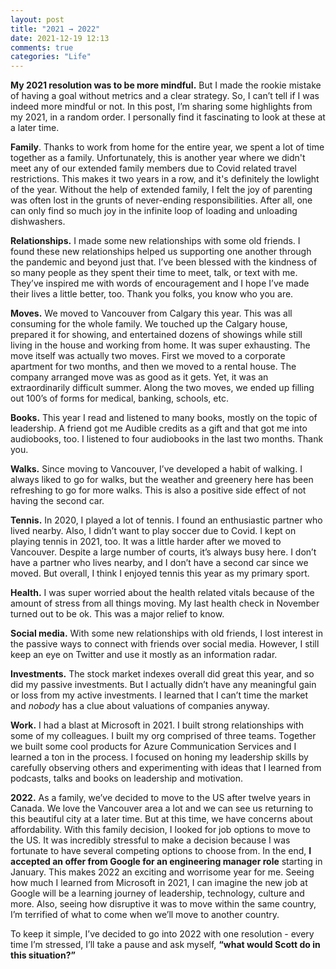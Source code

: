 ```yaml
---
layout: post
title: "2021 → 2022"
date: 2021-12-19 12:13
comments: true
categories: "Life"
---
```


**My 2021 resolution was to be more mindful.** But I made the rookie mistake of having a goal without metrics and a clear strategy. So, I can’t tell if I was indeed more mindful or not. In this post, I’m sharing some highlights from my 2021, in a random order. I personally find it fascinating to look at these at a later time.

**Family**. Thanks to work from home for the entire year, we spent a lot of time together as a family. Unfortunately, this is another year where we didn't meet any of our extended family members due to Covid related travel restrictions. This makes it two years in a row, and it's definitely the lowlight of the year. Without the help of extended family, I felt the joy of parenting was often lost in the grunts of never-ending responsibilities. After all, one can only find so much joy in the infinite loop of loading and unloading dishwashers.

**Relationships.** I made some new relationships with some old friends. I found these new relationships helped us supporting one another through the pandemic and beyond just that. I’ve been blessed with the kindness of so many people as they spent their time to meet, talk, or text with me. They’ve inspired me with words of encouragement and I hope I’ve made their lives a little better, too. Thank you folks, you know who you are.

**Moves.** We moved to Vancouver from Calgary this year. This was all consuming for the whole family. We touched up the Calgary house, prepared it for showing, and entertained dozens of showings while still living in the house and working from home. It was super exhausting. The move itself was actually two moves. First we moved to a corporate apartment for two months, and then we moved to a rental house. The company arranged move was as good as it gets. Yet, it was an extraordinarily difficult summer. Along the two moves, we ended up filling out 100’s of forms for medical, banking, schools, etc.

**Books.** This year I read and listened to many books, mostly on the topic of leadership. A friend got me Audible credits as a gift and that got me into audiobooks, too. I listened to four audiobooks in the last two months. Thank you.

**Walks.** Since moving to Vancouver, I’ve developed a habit of walking. I always liked to go for walks, but the weather and greenery here has been refreshing to go for more walks. This is also a positive side effect of not having the second car.

**Tennis.** In 2020, I played a lot of tennis. I found an enthusiastic partner who lived nearby. Also, I didn’t want to play soccer due to Covid. I kept on playing tennis in 2021, too. It was a little harder after we moved to Vancouver. Despite a large number of courts, it’s always busy here. I don’t have a partner who lives nearby, and I don’t have a second car since we moved. But overall, I think I enjoyed tennis this year as my primary sport.

**Health.** I was super worried about the health related vitals because of the amount of stress from all things moving. My last health check in November turned out to be ok. This was a major relief to know.

**Social media.** With some new relationships with old friends, I lost interest in the passive ways to connect with friends over social media. However, I still keep an eye on Twitter and use it mostly as an information radar.

**Investments.** The stock market indexes overall did great this year, and so did my passive investments. But I actually didn’t have any meaningful gain or loss from my active investments. I learned that I can’t time the market and _nobody_ has a clue about valuations of companies anyway.

**Work.** I had a blast at Microsoft in 2021. I built strong relationships with some of my colleagues. I built my org comprised of three teams. Together we built some cool products for Azure Communication Services and I learned a ton in the process. I focused on honing my leadership skills by carefully observing others and experimenting with ideas that I learned from podcasts, talks and books on leadership and motivation.

**2022.** As a family, we’ve decided to move to the US after twelve years in Canada. We love the Vancouver area a lot and we can see us returning to this beautiful city at a later time. But at this time, we have concerns about affordability. With this family decision, I looked for job options to move to the US. It was incredibly stressful to make a decision because I was fortunate to have several competing options to choose from. In the end, **I accepted an offer from Google for an engineering manager role** starting in January. This makes 2022 an exciting and worrisome year for me. Seeing how much I learned from Microsoft in 2021, I can imagine the new job at Google will be a learning journey of leadership, technology, culture and more. Also, seeing how disruptive it was to move within the same country, I’m terrified of what to come when we’ll move to another country.

To keep it simple, I’ve decided to go into 2022 with one resolution - every time I’m stressed, I’ll take a pause and ask myself, **“what would Scott do in this situation?”**


